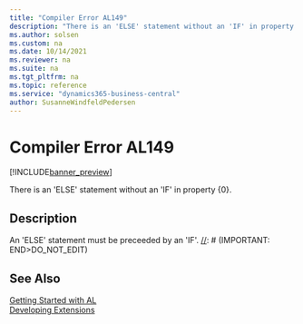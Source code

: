 ```yaml
---
title: "Compiler Error AL149"
description: "There is an 'ELSE' statement without an 'IF' in property {0}."
ms.author: solsen
ms.custom: na
ms.date: 10/14/2021
ms.reviewer: na
ms.suite: na
ms.tgt_pltfrm: na
ms.topic: reference
ms.service: "dynamics365-business-central"
author: SusanneWindfeldPedersen
---
```

[//]: # (START>DO_NOT_EDIT)
[//]: # (IMPORTANT:Do not edit any of the content between here and the END>DO_NOT_EDIT.)
[//]: # (Any modifications should be made in the .xml files in the ModernDev repo.)
# Compiler Error AL149

[!INCLUDE[banner_preview](../includes/banner_preview.md)]

There is an 'ELSE' statement without an 'IF' in property {0}.


## Description
An 'ELSE' statement must be preceeded by an 'IF'.
[//]: # (IMPORTANT: END>DO_NOT_EDIT)
## See Also  
[Getting Started with AL](../devenv-get-started.md)  
[Developing Extensions](../devenv-dev-overview.md)  